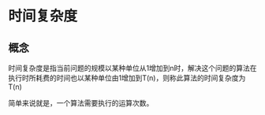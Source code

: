 # 时间复杂度
## 概念
时间复杂度是指当前问题的规模以某种单位从1增加到n时，解决这个问题的算法在执行时所耗费的时间也以某种单位由1增加到T(n)，则称此算法的时间复杂度为T(n)

简单来说就是，一个算法需要执行的运算次数。

